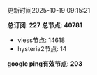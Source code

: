 更新时间2025-10-19 09:15:21

**总订阅: 227**
**总节点: 40781**
- vless节点: 14618
- hysteria2节点: 14

**google ping有效节点: 203**
